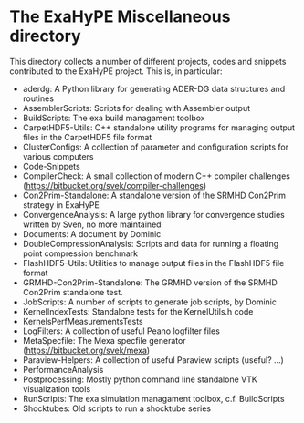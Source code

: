 # The ExaHyPE Miscellaneous directory #

This directory collects a number of different projects, codes and snippets contributed
to the ExaHyPE project. This is, in particular:

* aderdg: A Python library for generating ADER-DG data structures and routines
* AssemblerScripts: Scripts for dealing with Assembler output
* BuildScripts: The exa build managament toolbox
* CarpetHDF5-Utils: C++ standalone utility programs for managing output files in the CarpetHDF5 file format
* ClusterConfigs: A collection of parameter and configuration scripts for various computers
* Code-Snippets
* CompilerCheck: A small collection of modern C++ compiler challenges (https://bitbucket.org/svek/compiler-challenges)
* Con2Prim-Standalone: A standalone version of the SRMHD Con2Prim strategy in ExaHyPE
* ConvergenceAnalysis: A large python library for convergence studies written by Sven, no more maintained
* Documents: A document by Dominic
* DoubleCompressionAnalysis: Scripts and data for running a floating point compression benchmark
* FlashHDF5-Utils: Utilities to manage output files in the FlashHDF5 file format
* GRMHD-Con2Prim-Standalone: The GRMHD version of the SRMHD Con2Prim standalone test.
* JobScripts: A number of scripts to generate job scripts, by Dominic
* KernelIndexTests: Standalone tests for the KernelUtils.h code
* KernelsPerfMeasurementsTests
* LogFilters: A collection of useful Peano logfilter files
* MetaSpecfile: The Mexa specfile generator (https://bitbucket.org/svek/mexa)
* Paraview-Helpers: A collection of useful Paraview scripts (useful? ...)
* PerformanceAnalysis
* Postprocessing: Mostly python command line standalone VTK visualization tools
* RunScripts: The exa simulation managament toolbox, c.f. BuildScripts
* Shocktubes: Old scripts to run a shocktube series
